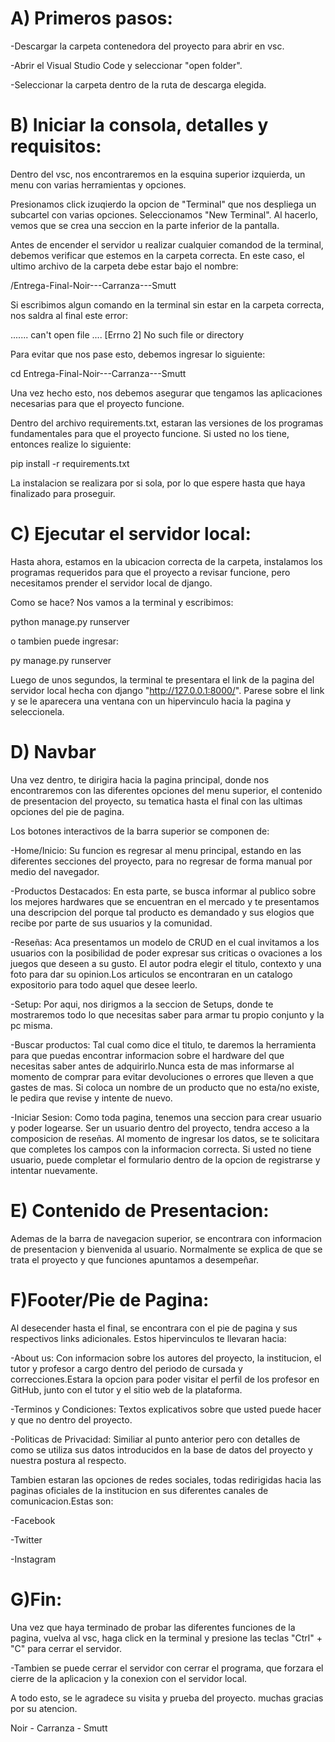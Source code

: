 # A) Primeros pasos:
-Descargar la carpeta contenedora del proyecto para abrir en vsc.

-Abrir el Visual Studio Code y seleccionar "open folder".

-Seleccionar la carpeta dentro de la ruta de descarga elegida.



# B) Iniciar la consola, detalles y requisitos:
Dentro del vsc, nos encontraremos en la esquina superior izquierda, un menu con varias herramientas y opciones.

Presionamos click izuqierdo la opcion de "Terminal" que nos despliega un subcartel con varias opciones. Seleccionamos "New Terminal". Al hacerlo, vemos que se crea una seccion en la parte inferior de la pantalla.

Antes de encender el servidor u realizar cualquier comandod de la terminal, debemos verificar que estemos en la carpeta correcta. En este caso, el ultimo archivo de la carpeta debe estar bajo el nombre:

/Entrega-Final-Noir---Carranza---Smutt

Si escribimos algun comando en la terminal sin estar en la carpeta correcta, nos saldra al final este error:

....... can't open file .... [Errno 2] No such file or directory

Para evitar que nos pase esto, debemos ingresar lo siguiente:

cd Entrega-Final-Noir---Carranza---Smutt

Una vez hecho esto, nos debemos asegurar que tengamos las aplicaciones necesarias para que el proyecto funcione.

Dentro del archivo requirements.txt, estaran las versiones de los programas fundamentales para que el proyecto funcione. Si usted no los tiene, entonces realize lo siguiente:

pip install -r requirements.txt

La instalacion se realizara por si sola, por lo que espere hasta que haya finalizado para proseguir.



# C) Ejecutar el servidor local:
Hasta ahora, estamos en la ubicacion correcta de la carpeta, instalamos los programas requeridos para que el proyecto a revisar funcione, pero necesitamos prender el servidor local de django.

Como se hace? Nos vamos a la terminal y escribimos:

python manage.py runserver

o tambien puede ingresar:

py manage.py runserver

Luego de unos segundos, la terminal te presentara el link de la pagina del servidor local hecha con django "http://127.0.0.1:8000/". Parese sobre el link y se le aparecera una ventana con un hipervinculo hacia la pagina y seleccionela.



# D) Navbar
Una vez dentro, te dirigira hacia la pagina principal, donde nos encontraremos con las diferentes opciones del menu superior, el contenido de presentacion del proyecto, su tematica hasta el final con las ultimas opciones del pie de pagina.

Los botones interactivos de la barra superior se componen de:

-Home/Inicio:
Su funcion es regresar al menu principal, estando en las diferentes secciones del proyecto, para no regresar de forma manual por medio del navegador.

-Productos Destacados:
En esta parte, se busca informar al publico sobre los mejores hardwares que se encuentran en el mercado y te presentamos una descripcion del porque tal producto es demandado y sus elogios que recibe por parte de sus usuarios y la comunidad.

-Reseñas:
Aca presentamos un modelo de CRUD en el cual invitamos a los usuarios con la posibilidad de poder expresar sus criticas o ovaciones a los juegos que deseen a su gusto.
El autor podra elegir el titulo, contexto y una foto para dar su opinion.Los articulos se encontraran en un catalogo expositorio para todo aquel que desee leerlo.

-Setup:
Por aqui, nos dirigmos a la seccion de Setups, donde te mostraremos todo lo que necesitas saber para armar tu propio conjunto y la pc misma.

-Buscar productos:
Tal cual como dice el titulo, te daremos la herramienta para que puedas encontrar informacion sobre el hardware del que necesitas saber antes de adquirirlo.Nunca esta de mas informarse al momento de comprar para evitar devoluciones o errores que lleven a que gastes de mas. Si coloca un nombre de un producto que no esta/no existe, le pedira que revise y intente de nuevo.

-Iniciar Sesion:
Como toda pagina, tenemos una seccion para crear usuario y poder logearse. Ser un usuario dentro del proyecto, tendra acceso a la composicion de reseñas.
Al momento de ingresar los datos, se te solicitara que completes los campos con la informacion correcta. Si usted no tiene usuario, puede completar el formulario dentro de la opcion de registrarse y intentar nuevamente.



# E) Contenido de Presentacion:
Ademas de la barra de navegacion superior, se encontrara con informacion de presentacion y bienvenida al usuario. Normalmente se explica de que se trata el proyecto y que funciones apuntamos a desempeñar.



# F)Footer/Pie de Pagina:
Al desecender hasta el final, se encontrara con el pie de pagina y sus respectivos links adicionales. Estos hipervinculos te llevaran hacia:

-About us:
Con informacion sobre los autores del proyecto, la institucion, el tutor y profesor a cargo dentro del periodo de cursada y correcciones.Estara la opcion para poder visitar el perfil de los profesor en GitHub, junto con el tutor y el sitio web de la plataforma.

-Terminos y Condiciones:
Textos explicativos sobre que usted puede hacer y que no dentro del proyecto.

-Politicas de Privacidad:
Similiar al punto anterior pero con detalles de como se utiliza sus datos introducidos en la base de datos del proyecto y nuestra postura al respecto.

Tambien estaran las opciones de redes sociales, todas redirigidas hacia las paginas oficiales de la institucion en sus diferentes canales de comunicacion.Estas son:

-Facebook

-Twitter

-Instagram



# G)Fin:
Una vez que haya terminado de probar las diferentes funciones de la pagina, vuelva al vsc, haga click en la terminal y presione las teclas "Ctrl" + "C" para cerrar el servidor.

-Tambien se puede cerrar el servidor con cerrar el programa, que forzara el cierre de la aplicacion y la conexion con el servidor local.

A todo esto, se le agradece su visita y prueba del proyecto. muchas gracias por su atencion.

Noir - Carranza - Smutt
